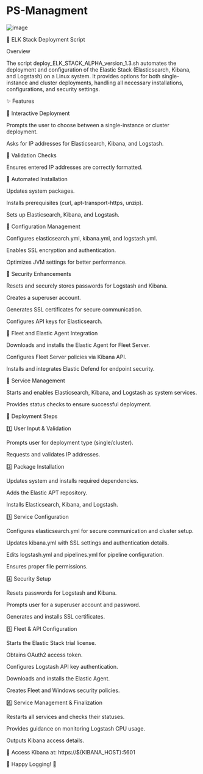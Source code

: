 # PS-Managment

![image](https://github.com/ColeVan/PS-Kit-Managment/assets/70167373/37a9846e-5168-4cfa-a2cf-7bad9c7f7c93)


🚀 ELK Stack Deployment Script

Overview

The script deploy_ELK_STACK_ALPHA_version_1.3.sh automates the deployment and configuration of the Elastic Stack (Elasticsearch, Kibana, and Logstash) on a Linux system. It provides options for both single-instance and cluster deployments, handling all necessary installations, configurations, and security settings.

✨ Features

🔹 Interactive Deployment

Prompts the user to choose between a single-instance or cluster deployment.

Asks for IP addresses for Elasticsearch, Kibana, and Logstash.

🔹 Validation Checks

Ensures entered IP addresses are correctly formatted.

🔹 Automated Installation

Updates system packages.

Installs prerequisites (curl, apt-transport-https, unzip).

Sets up Elasticsearch, Kibana, and Logstash.

🔹 Configuration Management

Configures elasticsearch.yml, kibana.yml, and logstash.yml.

Enables SSL encryption and authentication.

Optimizes JVM settings for better performance.

🔹 Security Enhancements

Resets and securely stores passwords for Logstash and Kibana.

Creates a superuser account.

Generates SSL certificates for secure communication.

Configures API keys for Elasticsearch.

🔹 Fleet and Elastic Agent Integration

Downloads and installs the Elastic Agent for Fleet Server.

Configures Fleet Server policies via Kibana API.

Installs and integrates Elastic Defend for endpoint security.

🔹 Service Management

Starts and enables Elasticsearch, Kibana, and Logstash as system services.

Provides status checks to ensure successful deployment.

📜 Deployment Steps

1️⃣ User Input & Validation

Prompts user for deployment type (single/cluster).

Requests and validates IP addresses.

2️⃣ Package Installation

Updates system and installs required dependencies.

Adds the Elastic APT repository.

Installs Elasticsearch, Kibana, and Logstash.

3️⃣ Service Configuration

Configures elasticsearch.yml for secure communication and cluster setup.

Updates kibana.yml with SSL settings and authentication details.

Edits logstash.yml and pipelines.yml for pipeline configuration.

Ensures proper file permissions.

4️⃣ Security Setup

Resets passwords for Logstash and Kibana.

Prompts user for a superuser account and password.

Generates and installs SSL certificates.

5️⃣ Fleet & API Configuration

Starts the Elastic Stack trial license.

Obtains OAuth2 access token.

Configures Logstash API key authentication.

Downloads and installs the Elastic Agent.

Creates Fleet and Windows security policies.

6️⃣ Service Management & Finalization

Restarts all services and checks their statuses.

Provides guidance on monitoring Logstash CPU usage.

Outputs Kibana access details.

🔗 Access Kibana at: https://${KIBANA_HOST}:5601

🚀 Happy Logging! 🎉

